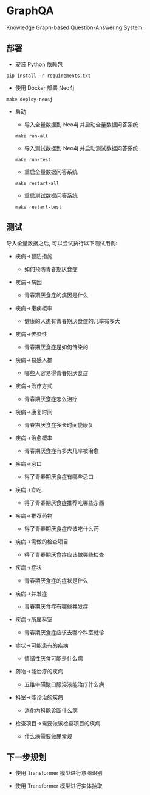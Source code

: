 # GraphQA 

Knowledge Graph-based Question-Answering System.

## 部署

* 安装 Python 依赖包 

```shell
pip install -r requirements.txt
```

* 使用 Docker 部署 Neo4j

```shell
make deploy-neo4j
```

* 启动

    * 导入全量数据到 Neo4j 并启动全量数据问答系统

    ```shell
    make run-all
    ```

    * 导入测试数据到 Neo4j 并启动测试数据问答系统
    ```shell
    make run-test
    ```

    * 重启全量数据问答系统
    ```shell
    make restart-all
    ```

    * 重启测试数据问答系统
    ```shell
    make restart-test
    ```

## 测试

导入全量数据之后, 可以尝试执行以下测试用例:

* 疾病->预防措施

    * 如何预防青春期厌食症

* 疾病->病因

    * 青春期厌食症的病因是什么

* 疾病->患病概率

    * 健康的人患有青春期厌食症的几率有多大

* 疾病->传染性

    * 青春期厌食症是如何传染的

* 疾病->易感人群

    * 哪些人容易得青春期厌食症

* 疾病->治疗方式

    * 青春期厌食症怎么治疗

* 疾病->康复时间

    * 青春期厌食症多长时间能康复

* 疾病->治愈概率

    * 青春期厌食症有多大几率被治愈

* 疾病->忌口

    * 得了青春期厌食症有哪些忌口

* 疾病->宜吃

    * 得了青春期厌食症推荐吃哪些东西

* 疾病->推荐药物

    * 得了青春期厌食症应该吃什么药

* 疾病->需做的检查项目

    * 得了青春期厌食症应该做哪些检查

* 疾病->症状

    * 青春期厌食症的症状是什么

* 疾病->并发症

    * 青春期厌食症有哪些并发症

* 疾病->所属科室

    * 青春期厌食症应该去哪个科室就诊

* 症状->可能患有的疾病

    * 情绪性厌食可能是什么病

* 药物->能治疗的疾病

    * 五维牛磺酸口服溶液能治疗什么病

* 科室->能诊治的疾病

    * 消化内科能诊断什么病

* 检查项目->需要做该检查项目的疾病

    * 什么病需要做尿常规

## 下一步规划

* 使用 Transformer 模型进行意图识别

* 使用 Transformer 模型进行实体抽取
